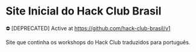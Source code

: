 # Site Inicial do Hack Club Brasil

:no_entry: [DEPRECATED] Active at https://github.com/hack-club-brasil/v1

Site que continha os workshops do Hack Club traduzidos para português.
